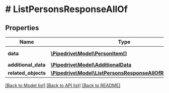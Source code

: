 # # ListPersonsResponseAllOf

## Properties

Name | Type | Description | Notes
------------ | ------------- | ------------- | -------------
**data** | [**\Pipedrive\Model\PersonItem[]**](PersonItem.md) | The array of persons | [optional]
**additional_data** | [**\Pipedrive\Model\AdditionalData**](AdditionalData.md) |  | [optional]
**related_objects** | [**\Pipedrive\Model\ListPersonsResponseAllOfRelatedObjects**](ListPersonsResponseAllOfRelatedObjects.md) |  | [optional]

[[Back to Model list]](../../README.md#models) [[Back to API list]](../../README.md#endpoints) [[Back to README]](../../README.md)
